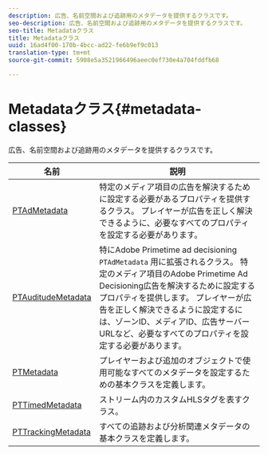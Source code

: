 ```yaml
---
description: 広告、名前空間および追跡用のメタデータを提供するクラスです。
seo-description: 広告、名前空間および追跡用のメタデータを提供するクラスです。
seo-title: Metadataクラス
title: Metadataクラス
uuid: 16ad4f00-170b-4bcc-ad22-fe6b9ef9c013
translation-type: tm+mt
source-git-commit: 5908e5a3521966496aeec0ef730e4a704fddfb68

---
```



# Metadataクラス{#metadata-classes}

広告、名前空間および追跡用のメタデータを提供するクラスです。

| 名前 | 説明 |
|---|---|
| [PTAdMetadata](https://help.adobe.com/en_US/primetime/api/psdk/appledoc/Classes/PTAdMetadata.html) | 特定のメディア項目の広告を解決するために設定する必要があるプロパティを提供するクラス。 プレイヤーが広告を正しく解決できるように、必要なすべてのプロパティを設定する必要があります。 |
| [PTAuditudeMetadata](https://help.adobe.com/en_US/primetime/api/psdk/appledoc/Classes/PTAuditudeMetadata.html) | 特にAdobe Primetime ad decisioning `PTAdMetadata` 用に拡張されるクラス。 特定のメディア項目のAdobe Primetime Ad Decisioning広告を解決するために設定するプロパティを提供します。 プレイヤーが広告を正しく解決できるように設定するには、ゾーンID、メディアID、広告サーバーURLなど、必要なすべてのプロパティを設定する必要があります。 |
| [PTMetadata](https://help.adobe.com/en_US/primetime/api/psdk/appledoc/Classes/PTMetadata.html) | プレイヤーおよび追加のオブジェクトで使用可能なすべてのメタデータを設定するための基本クラスを定義します。 |
| [PTTimedMetadata](https://help.adobe.com/en_US/primetime/api/psdk/appledoc/Classes/PTTimedMetadata.html) | ストリーム内のカスタムHLSタグを表すクラス。 |
| [PTTrackingMetadata](https://help.adobe.com/en_US/primetime/api/psdk/appledoc/Classes/PTTrackingMetadata.html) | すべての追跡および分析関連メタデータの基本クラスを定義します。 |

